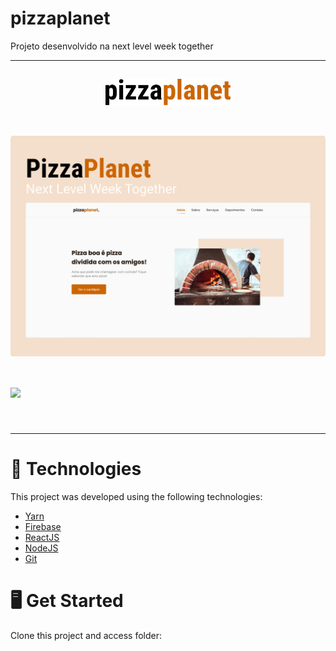 # pizzaplanet
Projeto desenvolvido na next level week together
<hr>

<h2 align="center">
<img align="center" width="200px" src="https://github.com/Eduardosbk/pizzaplanet/blob/main/pizzaplanetlogo.png">
</h2><br>

<img align="center" width="1920px" src="https://github.com/Eduardosbk/pizzaplanet/blob/main/pizza.png"><br>

<h1>
  <img src="https://github.com/Eduardosbk/pizzaplanet/blob/main/pizza.gif">
</h1><br><hr>

<h1>🧪 Technologies</h1>
<p>This project was developed using the following technologies:</p>
<ul>
  <li><a href="https://yarnpkg.com/">Yarn</a></li>
  <li><a href="https://firebase.google.com/?gclid=CjwKCAjwoNuGBhA8EiwAFxomA28ETnjysL_29JbWPMLxarJ3EcGmzgoX9m4ScIfC8yv258BPp0LB_xoCoZUQAvD_BwE&gclsrc=aw.ds">Firebase</a></li>
  <li><a href="https://reactjs.org/">ReactJS</a></li>
  <li><a href="https://nodejs.org/en/">NodeJS</a></li>
  <li><a href="https://git-scm.com/">Git</a></li>
</ul>
<h1>🖥 Get Started</h1>
<p>Clone this project and access folder:</p>
